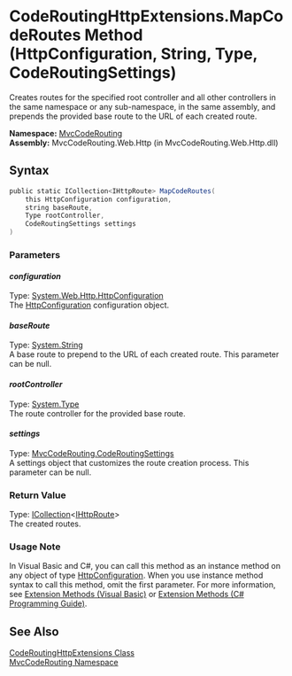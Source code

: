 CodeRoutingHttpExtensions.MapCodeRoutes Method (HttpConfiguration, String, Type, CodeRoutingSettings)
=====================================================================================================
Creates routes for the specified root controller and all other controllers in the same namespace or any sub-namespace, in the same assembly, and prepends the provided base route to the URL of each created route.

**Namespace:** [MvcCodeRouting][1]  
**Assembly:** MvcCodeRouting.Web.Http (in MvcCodeRouting.Web.Http.dll)

Syntax
------

```csharp
public static ICollection<IHttpRoute> MapCodeRoutes(
	this HttpConfiguration configuration,
	string baseRoute,
	Type rootController,
	CodeRoutingSettings settings
)
```

### Parameters

#### *configuration*
Type: [System.Web.Http.HttpConfiguration][2]  
The [HttpConfiguration][2] configuration object.

#### *baseRoute*
Type: [System.String][3]  
A base route to prepend to the URL of each created route. This parameter can be null.

#### *rootController*
Type: [System.Type][4]  
The route controller for the provided base route.

#### *settings*
Type: [MvcCodeRouting.CodeRoutingSettings][5]  
A settings object that customizes the route creation process. This parameter can be null.

### Return Value
Type: [ICollection][6]&lt;[IHttpRoute][7]>  
The created routes.
### Usage Note
In Visual Basic and C#, you can call this method as an instance method on any object of type [HttpConfiguration][2]. When you use instance method syntax to call this method, omit the first parameter. For more information, see [Extension Methods (Visual Basic)][8] or [Extension Methods (C# Programming Guide)][9].

See Also
--------
[CodeRoutingHttpExtensions Class][10]  
[MvcCodeRouting Namespace][1]  

[1]: ../README.md
[2]: http://msdn.microsoft.com/en-us/library/hh833997
[3]: http://msdn.microsoft.com/en-us/library/s1wwdcbf
[4]: http://msdn.microsoft.com/en-us/library/42892f65
[5]: ../CodeRoutingSettings/README.md
[6]: http://msdn.microsoft.com/en-us/library/92t2ye13
[7]: http://msdn.microsoft.com/en-us/library/hh835899
[8]: http://msdn.microsoft.com/en-us/library/bb384936.aspx
[9]: http://msdn.microsoft.com/en-us/library/bb383977.aspx
[10]: README.md